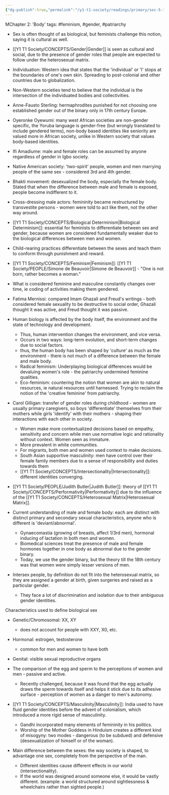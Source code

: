 ```yaml
---
{"dg-publish":true,"permalink":"/y1-t1-society/readings/primary/soc-5-15-menon-seeing-like-a-feminist/"}
---
```


MChapter 2: 'Body'
tags: #feminism, #gender, #patriarchy 


- Sex is often thought of as biological, but feminists challenge this notion, saying it is cultural as well.
- [[Y1 T1 Society/CONCEPTS/Gender\|Gender]] is seen as cultural and social, due to the presence of gender roles that people are expected to follow under the heterosexual matrix.
- Individuation: Western idea that states that the 'individual' or 'I' stops at the boundaries of one's own skin. Spreading to post-colonial and other countries due to globalization. 
- Non-Western societies tend to believe that the individual is the intersection of the individuated bodies and collectivities. 

- Anne-Fausto Sterling: hermaphrodites punished for not choosing one established gender out of the binary only in 17th century Europe.
- Oyeronke Oyewumi: many west African societies are non-gender specific, the Yoruba language is gender-free (but wrongly translated to include gendered terms), non-body based identities like seniority are valued more in African society, unlike in Western society that values body-based identities.
- Ifi Amadiume: male and female roles can be assumed by anyone regardless of gender in Igbo society. 
- Native American society: 'two-spirit' people, women and men marrying people of the same sex - considered 3rd and 4th gender.
- Bhakti movement: desexualized the body, especially the female body. Stated that when the difference between male and female is exposed, people become indifferent to it. 
- Cross-dressing male actors: femininity became restructured by transvestite persons - women were told to act like them, not the other way around. 

- [[Y1 T1 Society/CONCEPTS/Biological Determinism\|Biological Determinism]]: essential for feminists to differentiate between sex and gender, because women are considered fundamentally weaker due to the biological differences between men and women. 
- Child-rearing practices differentiate between the sexes and teach them to conform through punishment and reward.
- [[Y1 T1 Society/CONCEPTS/Feminism\|Feminism]]: [[Y1 T1 Society/PEOPLE/Simone de Beauvoir\|Simone de Beauvoir]] - "One is not born, rather becomes a woman."
- What is considered feminine and masculine constantly changes over time, ie coding of activities making them gendered.
- Fatima Mernissi: compared Imam Ghazali and Freud's writings - both considered female sexuality to be destructive to social order, Ghazali thought it was active, and Freud thought it was passive. 
- Human biology is affected by the body itself, the environment and the state of technology and development. 
	- Thus, human intervention changes the environment, and vice versa.
	- Occurs in two ways: long-term evolution, and short-term changes due to social factors.
	- thus, the human body has been shaped by 'culture' as much as the environment - there is not much of a difference between the female and male body.
	- Radical feminism: Underplaying biological differences would be devaluing women's role - the patriarchy undermined feminine qualities. 
	- Eco-feminism: countering the notion that women are akin to natural resources, ie natural resources until harnessed. Trying to reclaim the notion of the 'creative feminine' from patriarchy.

- Carol Gilligan: transfer of gender roles during childhood - women are usually primary caregivers, so boys 'differentiate' themselves from their mothers while girls 'identify' with their mothers - shaping their interactions with each other in society.
	- Women make more contextualized decisions based on empathy, sensitivity and concern while men use normative logic and rationality without context. Women seen as immature.
	- More prevalent in white communities.
	- For migrants, both men and women used context to make decisions.
	- South Asian supportive masculinity: men have control over their female family members due to a sense of responsibility and duties towards them
	- [[Y1 T1 Society/CONCEPTS/Intersectionality\|Intersectionality]]: different identities converging. 

- [[Y1 T1 Society/PEOPLE/Judith Butler\|Judith Butler]]: theory of [[Y1 T1 Society/CONCEPTS/Performativity\|Performativity]] due to the influence of the [[Y1 T1 Society/CONCEPTS/Heterosexual Matrix\|Heterosexual Matrix]].

- Current understanding of male and female body: each are distinct with distinct primary and secondary sexual characteristics, anyone who is different is 'deviant/abnormal'.
	- Gynaecomastia (growing of breasts, affect 1/3rd men), hormonal inducing of lactation in both men and women.
	- Biomedical sciences treat the presence of male and female hormones together in one body as abnormal due to the gender binary.
	- Today, we use the gender binary, but the theory till the 18th century was that women were simply lesser versions of men. 
- Intersex people, by definition do not fit into the heterosexual matrix, so they are assigned a gender at birth, given surgeries and raised as a particular gender. 
	- They face a lot of discrimination and isolation due to their ambiguous gender identities.

Characteristics used to define biological sex
- Genetic/Chromosomal: XX, XY 
	- does not account for people with XXY, X0, etc.
- Hormonal: estrogen, testosterone
	- common for men and women to have both
- Genital: visible sexual reproductive organs

- The comparison of the egg and sperm to the perceptions of women and men - passive and active.
	- Recently challenged, because it was found that the egg actually draws the sperm towards itself and helps it stick due to its adhesive surface - perception of women as a danger to men's autonomy. 

- [[Y1 T1 Society/CONCEPTS/Masculinity\|Masculinity]]: India used to have fluid gender identities before the advent of colonialism, which introduced a more rigid sense of masculinity.
	- Gandhi incorporated many elements of femininity in his politics.
	- Worship of the Mother Goddess in Hinduism creates a different kind of misogyny: two modes - dangerous (to be subdued) and defensive (desexualization of himself or of the woman).

- Main difference between the sexes: the way society is shaped, to advantage one sex, completely from the perspective of the man. 
	- Different identities cause different effects in our world (intersectionality).
	- If the world was designed around someone else, it would be vastly different. (example: a world structured around sightlessness & wheelchairs rather than sighted people.)
